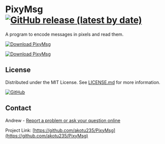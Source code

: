 # PixyMsg [![GitHub release (latest by date)](https://img.shields.io/github/v/release/akotu235/PixyMsg)](https://github.com/akotu235/PixyMsg/releases)
A program to encode messages in pixels and read them.

[![Download PixyMsg](https://a.fsdn.com/con/app/sf-download-button)](https://sourceforge.net/projects/pixymsg/files/latest/download)

[![Download PixyMsg](https://img.shields.io/sourceforge/dt/pixymsg.svg)](https://sourceforge.net/projects/pixymsg/files/latest/download)

## License
Distributed under the MIT License. See [LICENSE.md](https://github.com/akotu235/PixyMsg/blob/master/LICENSE.md) for more information.

[![GitHub](https://img.shields.io/github/license/akotu235/PixyMsg)](https://github.com/akotu235/PixyMsg/blob/master/LICENSE.md)

## Contact
Andrew - [Report a problem or ask your question online](https://akotu235.github.io/)

Project Link: [https://github.com/akotu235/PixyMsg](https://github.com/akotu235/PixyMsg)
